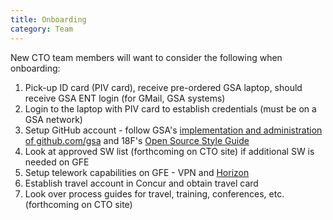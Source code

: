 ```yaml
---
title: Onboarding
category: Team
---
```



New CTO team members will want to consider the following when onboarding:

1. Pick-up ID card (PIV card), receive pre-ordered GSA laptop, should receive GSA ENT login (for GMail, GSA systems)
2. Login to the laptop with PIV card to establish credentials (must be on a GSA network)
3. Setup GitHub account - follow GSA's [implementation and administration of github.com/gsa](https://github.com/GSA/GitHub-Administration) and 18F's [Open Source Style Guide](https://pages.18f.gov/open-source-guide/)
4. Look at approved SW list (forthcoming on CTO site) if additional SW is needed on GFE
5. Setup telework capabilities on GFE - VPN and [Horizon](https://horizon.gsa.gov/)
5. Establish travel account in Concur and obtain travel card
6. Look over process guides for travel, training, conferences, etc. (forthcoming on CTO site)
